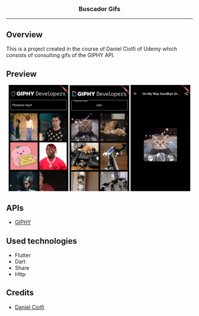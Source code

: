 <p align="center">
  <h3 align="center">Buscador Gifs</h3>
</p>

---

## Overview

This is a project created in the course of Daniel Ciolfi of Udemy which consists of consulting gifs of the GIPHY API.

## Preview

![buscador-gif-preview](./preview.png)

## APIs

- [GIPHY](https://developers.giphy.com/)

## Used technologies

- Flutter
- Dart
- Share
- Http

## Credits

- [Daniel Ciolfi](https://www.udemy.com/course/curso-completo-flutter-app-android-ios/)
